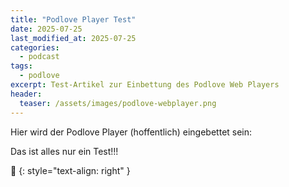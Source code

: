 ```yaml
---
title: "Podlove Player Test"
date: 2025-07-25
last_modified_at: 2025-07-25
categories:
  - podcast
tags:
  - podlove
excerpt: Test-Artikel zur Einbettung des Podlove Web Players
header:
  teaser: /assets/images/podlove-webplayer.png
---
```


Hier wird der Podlove Player (hoffentlich) eingebettet sein:

<div id="podlove-player" data-variant="xl"></div>

<script>
  podlovePlayer('#podlove-player', '/assets/audio/podcast/iOS-produktiv-005.json', '/assets/json/podlove-player-config.json');
</script>

Das ist alles nur ein Test!!!

🔲
{: style="text-align: right" }